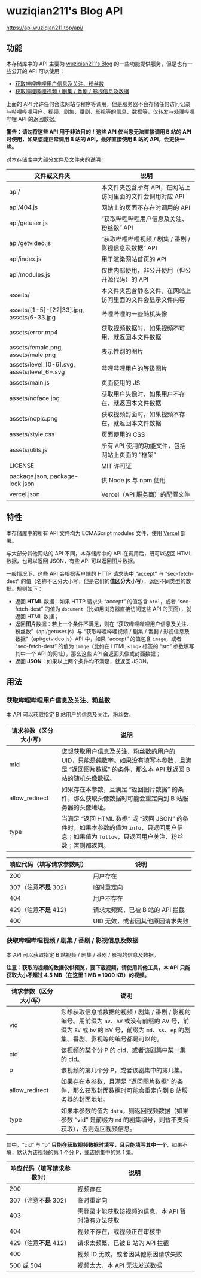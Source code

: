 # wuziqian211's Blog API

<https://api.wuziqian211.top/api/>

## 功能

本存储库中的 API 主要为 [wuziqian211's Blog](https://wuziqian211.top/) 的一些功能提供服务，但是也有一些公开的 API 可以使用：

- [获取哔哩哔哩用户信息及关注、粉丝数](https://api.wuziqian211.top/api/getuser)
- [获取哔哩哔哩视频 / 剧集 / 番剧 / 影视信息及数据](https://api.wuziqian211.top/api/getvideo)

上面的 API 允许任何合法网站与程序等调用，但是服务器不会存储任何访问记录与哔哩哔哩用户、视频、剧集、番剧、影视等的信息、数据等，仅转发与处理哔哩哔哩 API 的返回数据。

**警告：请勿将这些 API 用于非法目的！这些 API 仅当您无法直接调用 B 站的 API 时使用，如果您能正常调用 B 站的 API，最好直接使用 B 站的 API，会更快一些。**

对本存储库中大部分文件及文件夹的说明：

| 文件或文件夹 | 说明 |
| ------------ | ---- |
| api/ | 本文件夹包含所有 API，在网站上访问里面的文件会调用对应 API |
| api/404.js | 网站上的页面不存在时调用的 API |
| api/getuser.js | “获取哔哩哔哩用户信息及关注、粉丝数” API |
| api/getvideo.js | “获取哔哩哔哩视频 / 剧集 / 番剧 / 影视信息及数据” API |
| api/index.js | 用于渲染网站首页的 API |
| api/modules.js | 仅供内部使用，非公开使用（但公开源代码）的 API |
| assets/ | 本文件夹包含静态文件，在网站上访问里面的文件会显示文件内容 |
| assets/[1-5]-[22\|33].jpg, assets/6-33.jpg | 哔哩哔哩的一些随机头像 |
| assets/error.mp4 | 获取视频数据时，如果视频不可用，就返回本文件数据 |
| assets/female.png, assets/male.png | 表示性别的图片 |
| assets/level_[0-6].svg, assets/level_6+.svg | 哔哩哔哩用户的等级图片 |
| assets/main.js | 页面使用的 JS |
| assets/noface.jpg | 获取用户头像时，如果用户不存在，就返回本文件数据 |
| assets/nopic.png | 获取视频封面时，如果视频不存在，就返回本文件数据 |
| assets/style.css | 页面使用的 CSS |
| assets/utils.js | 所有 API 使用的功能文件，包括网站上页面的 “框架” |
| LICENSE | MIT 许可证 |
| package.json, package-lock.json | 供 Node.js 与 npm 使用 |
| vercel.json | Vercel（API 服务商）的配置文件 |

## 特性

本存储库中的所有 API 文件均为 ECMAScript modules 文件，使用 [Vercel](https://vercel.com/) 部署。

与大部分其他网站的 API 不同，本存储库中的 API 在调用后，既可以返回 HTML 数据，也可以返回 JSON，有些 API 可以返回图片数据。

一般情况下，这些 API 会根据客户端的 HTTP 请求头中 “accept” 与 “sec-fetch-dest” 的值（名称不区分大小写，但是它们的**值区分大小写**），返回不同类型的数据。规则如下：

- 返回 **HTML** 数据：如果 HTTP 请求头 “accept” 的值包含 `html`，或者 “sec-fetch-dest” 的值为 `document`（比如用浏览器直接访问这些 API 的页面），就返回 HTML 数据；
- 返回**图片**数据：若上一个条件不满足，则在 “获取哔哩哔哩用户信息及关注、粉丝数”（api/getuser.js）与 “获取哔哩哔哩视频 / 剧集 / 番剧 / 影视信息及数据”（api/getvideo.js）API 中，如果 “accept” 的值包含 `image`，或者 “sec-fetch-dest” 的值为 `image`（比如在 HTML `<img>` 标签的 “src” 参数填写其中一个 API 的网址），那么这些 API 会返回头像或封面数据；
- 返回 **JSON**：如果以上两个条件均不满足，就返回 JSON。

## 用法

### 获取哔哩哔哩用户信息及关注、粉丝数

本 API 可以获取指定 B 站用户的信息及关注、粉丝数。

| 请求参数（区分大小写） | 说明 |
| ---------------------- | ---- |
| mid | 您想获取用户信息及关注、粉丝数的用户的 UID，只能是纯数字。如果没有填写本参数，且满足 “返回图片数据” 的条件，那么本 API 就返回 B 站的随机头像数据。 |
| allow_redirect | 如果存在本参数，且满足 “返回图片数据” 的条件，那么获取头像数据时可能会重定向到 B 站服务器的头像地址。 |
| type | 当满足 “返回 HTML 数据” 或 “返回 JSON” 的条件时，如果本参数的值为 `info`，只返回用户信息；如果值为 `follow`，只返回用户关注、粉丝数；否则都返回。 |

| 响应代码（填写请求参数时） | 说明 |
| -------------------------- | ---- |
| 200 | 用户存在 |
| 307（注意**不是** 302） | 临时重定向 |
| 404 | 用户不存在 |
| 429（注意**不是** 412） | 请求太频繁，已被 B 站的 API 拦截 |
| 400 | UID 无效，或者因其他原因请求失败 |

### 获取哔哩哔哩视频 / 剧集 / 番剧 / 影视信息及数据

本 API 可以获取指定 B 站视频 / 剧集 / 番剧 / 影视的信息及数据。

**注意：获取的视频的数据仅供预览，要下载视频，请使用其他工具，本 API 只能获取大小不超过 4.5 MB（在这里 1 MB = 1000 KB）的视频。**

| 请求参数（区分大小写） | 说明 |
| ---------------------- | ---- |
| vid | 您想获取信息或数据的视频 / 剧集 / 番剧 / 影视的编号。用前缀为 `av`、`AV` 或没有前缀的 AV 号，前缀为 `BV` 或 `bv` 的 BV 号，前缀为 `md`、`ss`、`ep` 的剧集、番剧、影视等的编号都是可以的。 |
| cid | 该视频的某个分 P 的 cid，或者该剧集中某一集的 cid。 |
| p | 该视频的第几个分 P，或者该剧集中的第几集。 |
| allow_redirect | 如果存在本参数，且满足 “返回图片数据” 的条件，那么获取封面数据时可能会重定向到 B 站服务器的封面地址。 |
| type | 如果本参数的值为 `data`，则返回视频数据（如果参数 “vid” 是前缀为 `md` 的剧集编号，则暂不支持获取），否则返回视频信息。 |

其中，“cid” 与 “p” **只能在获取视频数据时填写，且只能填写其中一个**，如果不填，默认为该视频的第 1 个分 P，或该剧集中的第 1 集。

| 响应代码（填写请求参数时） | 说明 |
| -------------------------- | ---- |
| 200 | 视频存在 |
| 307（注意**不是** 302） | 临时重定向 |
| 403 | 需登录才能获取该视频的信息，本 API 暂时没有办法获取 |
| 404 | 视频不存在，或视频正在审核中 |
| 429（注意**不是** 412） | 请求太频繁，已被 B 站的 API 拦截 |
| 400 | 视频 ID 无效，或者因其他原因请求失败 |
| 500 或 504 | 视频太大，本 API 无法发送数据 |
